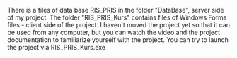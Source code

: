 There is a files of data base RIS_PRIS in the folder "DataBase", server side of my project. The folder "RIS_PRIS_Kurs" contains files of Windows Forms files - client side of the project. I haven't moved the project yet so that it can be used from any computer, but you can watch the video and the project documentation to familiarize yourself with the project.
You can try to launch the project via RIS_PRIS_Kurs.exe
